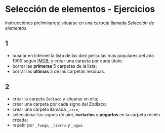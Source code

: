 # Selección de elementos - Ejercicios

Instrucciones preliminares: situarse en una carpeta llamada _Selección de elementos_.

## 1

- buscar en Internet la lista de las diez peliculas mas populares del año 1990 segun [IMDB](http://www.imdb.com/), y crear una carpeta por cada titulo;
- borrar las **primeras** 5 carpetas de la lista;
- borrar las **ultimas** 3 de las carpetas residuas.

## 2

- crear la carpeta `Zodiaco` y situarse en ella;
- crear una carpeta por cada signo del Zodiaco;
- crear una carpeta llamada `_aire`;
- seleccionar los signos de aire, **cortarlos** y **pegarlos** en la carpeta recién creada;
- repetir por `_fuego`, `_tierra` y `_agua`.
